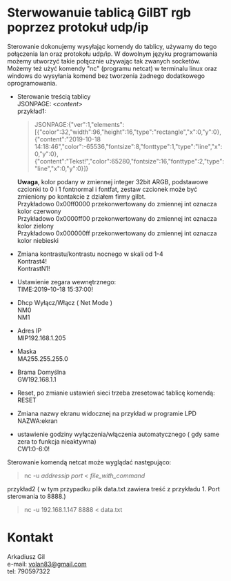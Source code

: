 # Sterwowanuie tablicą GilBT rgb poprzez protokuł udp/ip 

Sterowanie dokonujemy wysyłając komendy do tablicy, używamy do tego połączenia lan oraz protokołu udp/ip. W dowolnym języku programowania możemy utworzyć takie połącznie używając tak zwanych socketów. Możemy też użyć komendy "nc" (programu netcat) w terminalu linux oraz windows do wysyłania komend bez tworzenia żadnego dodatkowego oprogramowania.

- Sterowanie treścią tablicy  
	JSONPAGE: <_content_>  
	przykład1:  
	>JSONPAGE:{"ver":1,"elements":[{"color":32,"width":96,"height":16,"type":"rectangle","x":0,"y":0},{"content":"2019-10-18 14:18:46","color":-65536,"fontsize":8,"fonttype":1,"type":"line","x":0,"y":0},{"content":"Tekst!","color":65280,"fontsize":16,"fonttype":2,"type":"line","x":0,"y":0}]}

	**Uwaga**, kolor podany w zmiennej integer 32bit ARGB, podstawowe czcionki to 0 i 1 fontnormal i fontfat, zestaw czcionek może być zmieniony po kontakcie z działem firmy gilbt.  
    Przykładowo 0x00ff0000 przekonwertowany do zmiennej int oznacza kolor czerwony  
    Przykładowo 0x0000ff00 przekonwertowany do zmiennej int oznacza kolor zielony  
    Przykładowo 0x000000ff przekonwertowany do zmiennej int oznacza kolor niebieski  

- Zmiana kontrastu/kontrastu nocnego w skali od 1-4  
	Kontrast4!  
	KontrastN1!  

- Ustawienie zegara wewnętrznego:  
	TIME:2019-10-18 15:37:00!

- Dhcp Wyłącz/Włącz   ( Net Mode )  
	NM0  
	NM1  

- Adres IP  
	MIP192.168.1.205

- Maska  
	MA255.255.255.0

- Brama Domyślna  
	GW192.168.1.1

- Reset, po zmianie ustawień sieci trzeba zresetować tablicę komendą:  
	RESET

- Zmiana nazwy ekranu widocznej na przykład w programie LPD  
	NAZWA:ekran

- ustawienie godziny wyłączenia/włączenia automatycznego ( gdy same zera to funkcja nieaktywna)  
	CW1:0-6:0!

Sterowanie komendą netcat może wyglądać następująco:  
> nc -u _addressip_ _port_ < _file_with_command_  

przykład2 ( w tym przypadku plik data.txt zawiera treść z przykładu 1. Port sterowania to 8888.)  

>nc -u 192.168.1.147 8888 < data.txt

# Kontakt

Arkadiusz Gil  
e-mail: volan83@gmail.com  
tel: 790597322  
